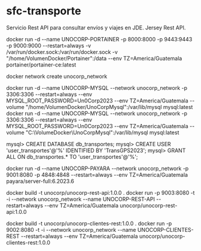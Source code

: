 # sfc-transporte
Servicio Rest API para consultar envíos y viajes en JDE.
Jersey Rest API.

docker run -d --name UNOCORP-PORTAINER -p 8000:8000 -p 9443:9443 -p 9000:9000 --restart=always -v /var/run/docker.sock:/var/run/docker.sock -v "/home/VolumenDocker/Portainer":/data --env TZ=America/Guatemala portainer/portainer-ce:latest

docker network create unocorp_network

docker run -d --name UNOCORP-MYSQL --network unocorp_network -p 3306:3306 --restart=always --env MYSQL_ROOT_PASSWORD=Un0Corp2023 --env TZ=America/Guatemala --volume "/home/VolumenDocker/UnoCorpMysql":/var/lib/mysql mysql:latest
docker run -d --name UNOCORP-MYSQL --network unocorp_network -p 3306:3306 --restart=always --env MYSQL_ROOT_PASSWORD=Un0Corp2023 --env TZ=America/Guatemala --volume "C:\VolumeDocker\UnoCorpMysql":/var/lib/mysql mysql:latest

mysql> CREATE DATABASE db_transportes;
mysql> CREATE USER 'user_transportes'@'%' IDENTIFIED BY 'TransGPS2023';
mysql> GRANT ALL ON db_transportes.* TO 'user_transportes'@'%';

docker run -d --name UNOCORP-PAYARA --network unocorp_network -p 9001:8080 -p 4848:4848 --restart=always --env TZ=America/Guatemala payara/server-full:6.2023.6

docker build -t unocorp/unocorp-rest-api:1.0.0 .
docker run -p 9003:8080 -t -i --network unocorp_network --name UNOCORP-REST-API --restart=always --env TZ=America/Guatemala unocorp/unocorp-rest-api:1.0.0

docker build -t unocorp/unocorp-clientes-rest:1.0.0 .
docker run -p 9002:8080 -t -i --network unocorp_network --name UNOCORP-CLIENTES-REST --restart=always --env TZ=America/Guatemala unocorp/unocorp-clientes-rest:1.0.0